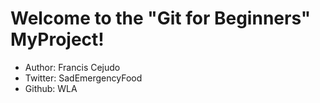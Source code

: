 # Welcome to the "Git for Beginners" MyProject!

 - Author: Francis Cejudo
 - Twitter: SadEmergencyFood
 - Github: WLA

